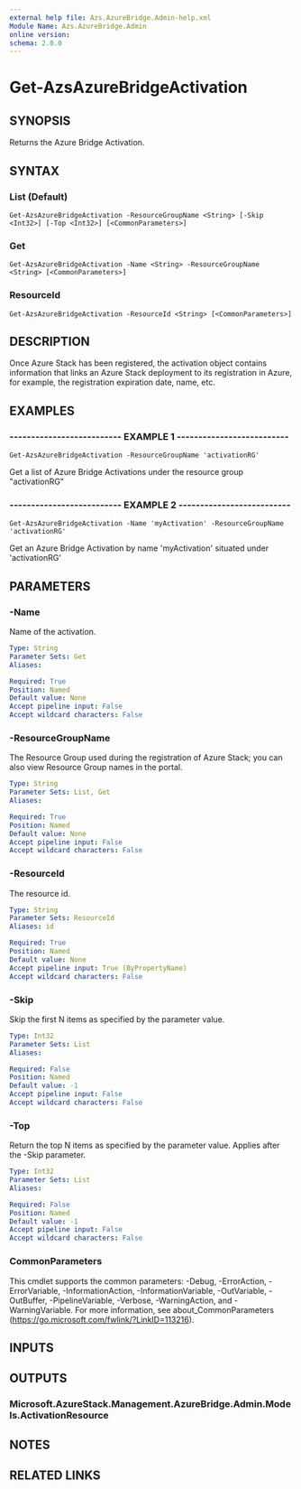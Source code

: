 ```yaml
---
external help file: Azs.AzureBridge.Admin-help.xml
Module Name: Azs.AzureBridge.Admin
online version: 
schema: 2.0.0
---
```


# Get-AzsAzureBridgeActivation

## SYNOPSIS
Returns the Azure Bridge Activation.

## SYNTAX

### List (Default)
```
Get-AzsAzureBridgeActivation -ResourceGroupName <String> [-Skip <Int32>] [-Top <Int32>] [<CommonParameters>]
```

### Get
```
Get-AzsAzureBridgeActivation -Name <String> -ResourceGroupName <String> [<CommonParameters>]
```

### ResourceId
```
Get-AzsAzureBridgeActivation -ResourceId <String> [<CommonParameters>]
```

## DESCRIPTION
Once Azure Stack has been registered, the activation object contains information that links an Azure Stack deployment to its registration in Azure, for example, the registration expiration date, name, etc.

## EXAMPLES

### -------------------------- EXAMPLE 1 --------------------------
```
Get-AzsAzureBridgeActivation -ResourceGroupName 'activationRG'
```

Get a list of Azure Bridge Activations under the resource group "activationRG"

### -------------------------- EXAMPLE 2 --------------------------
```
Get-AzsAzureBridgeActivation -Name 'myActivation' -ResourceGroupName 'activationRG'
```

Get an Azure Bridge Activation by name 'myActivation' situated under 'activationRG'

## PARAMETERS

### -Name
Name of the activation.

```yaml
Type: String
Parameter Sets: Get
Aliases: 

Required: True
Position: Named
Default value: None
Accept pipeline input: False
Accept wildcard characters: False
```

### -ResourceGroupName
The Resource Group used during the registration of Azure Stack; you can also view Resource Group names in the portal.

```yaml
Type: String
Parameter Sets: List, Get
Aliases: 

Required: True
Position: Named
Default value: None
Accept pipeline input: False
Accept wildcard characters: False
```

### -ResourceId
The resource id.

```yaml
Type: String
Parameter Sets: ResourceId
Aliases: id

Required: True
Position: Named
Default value: None
Accept pipeline input: True (ByPropertyName)
Accept wildcard characters: False
```

### -Skip
Skip the first N items as specified by the parameter value.

```yaml
Type: Int32
Parameter Sets: List
Aliases: 

Required: False
Position: Named
Default value: -1
Accept pipeline input: False
Accept wildcard characters: False
```

### -Top
Return the top N items as specified by the parameter value.
Applies after the -Skip parameter.

```yaml
Type: Int32
Parameter Sets: List
Aliases: 

Required: False
Position: Named
Default value: -1
Accept pipeline input: False
Accept wildcard characters: False
```

### CommonParameters
This cmdlet supports the common parameters: -Debug, -ErrorAction, -ErrorVariable, -InformationAction, -InformationVariable, -OutVariable, -OutBuffer, -PipelineVariable, -Verbose, -WarningAction, and -WarningVariable. For more information, see about_CommonParameters (https://go.microsoft.com/fwlink/?LinkID=113216).

## INPUTS

## OUTPUTS

### Microsoft.AzureStack.Management.AzureBridge.Admin.Models.ActivationResource

## NOTES

## RELATED LINKS

